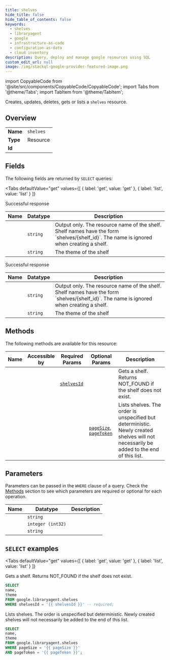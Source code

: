 ```yaml
--- 
title: shelves
hide_title: false
hide_table_of_contents: false
keywords:
  - shelves
  - libraryagent
  - google
  - infrastructure-as-code
  - configuration-as-data
  - cloud inventory
description: Query, deploy and manage google resources using SQL
custom_edit_url: null
image: /img/stackql-google-provider-featured-image.png
---
```


import CopyableCode from '@site/src/components/CopyableCode/CopyableCode';
import Tabs from '@theme/Tabs';
import TabItem from '@theme/TabItem';

Creates, updates, deletes, gets or lists a <code>shelves</code> resource.

## Overview
<table><tbody>
<tr><td><b>Name</b></td><td><code>shelves</code></td></tr>
<tr><td><b>Type</b></td><td>Resource</td></tr>
<tr><td><b>Id</b></td><td><CopyableCode code="google.libraryagent.shelves" /></td></tr>
</tbody></table>

## Fields

The following fields are returned by `SELECT` queries:

<Tabs
    defaultValue="get"
    values={[
        { label: 'get', value: 'get' },
        { label: 'list', value: 'list' }
    ]}
>
<TabItem value="get">

Successful response

<table>
<thead>
    <tr>
    <th>Name</th>
    <th>Datatype</th>
    <th>Description</th>
    </tr>
</thead>
<tbody>
<tr>
    <td><CopyableCode code="name" /></td>
    <td><code>string</code></td>
    <td>Output only. The resource name of the shelf. Shelf names have the form `shelves/&#123;shelf_id&#125;`. The name is ignored when creating a shelf.</td>
</tr>
<tr>
    <td><CopyableCode code="theme" /></td>
    <td><code>string</code></td>
    <td>The theme of the shelf</td>
</tr>
</tbody>
</table>
</TabItem>
<TabItem value="list">

Successful response

<table>
<thead>
    <tr>
    <th>Name</th>
    <th>Datatype</th>
    <th>Description</th>
    </tr>
</thead>
<tbody>
<tr>
    <td><CopyableCode code="name" /></td>
    <td><code>string</code></td>
    <td>Output only. The resource name of the shelf. Shelf names have the form `shelves/&#123;shelf_id&#125;`. The name is ignored when creating a shelf.</td>
</tr>
<tr>
    <td><CopyableCode code="theme" /></td>
    <td><code>string</code></td>
    <td>The theme of the shelf</td>
</tr>
</tbody>
</table>
</TabItem>
</Tabs>

## Methods

The following methods are available for this resource:

<table>
<thead>
    <tr>
    <th>Name</th>
    <th>Accessible by</th>
    <th>Required Params</th>
    <th>Optional Params</th>
    <th>Description</th>
    </tr>
</thead>
<tbody>
<tr>
    <td><a href="#get"><CopyableCode code="get" /></a></td>
    <td><CopyableCode code="select" /></td>
    <td><a href="#parameter-shelvesId"><code>shelvesId</code></a></td>
    <td></td>
    <td>Gets a shelf. Returns NOT_FOUND if the shelf does not exist.</td>
</tr>
<tr>
    <td><a href="#list"><CopyableCode code="list" /></a></td>
    <td><CopyableCode code="select" /></td>
    <td></td>
    <td><a href="#parameter-pageSize"><code>pageSize</code></a>, <a href="#parameter-pageToken"><code>pageToken</code></a></td>
    <td>Lists shelves. The order is unspecified but deterministic. Newly created shelves will not necessarily be added to the end of this list.</td>
</tr>
</tbody>
</table>

## Parameters

Parameters can be passed in the `WHERE` clause of a query. Check the [Methods](#methods) section to see which parameters are required or optional for each operation.

<table>
<thead>
    <tr>
    <th>Name</th>
    <th>Datatype</th>
    <th>Description</th>
    </tr>
</thead>
<tbody>
<tr id="parameter-shelvesId">
    <td><CopyableCode code="shelvesId" /></td>
    <td><code>string</code></td>
    <td></td>
</tr>
<tr id="parameter-pageSize">
    <td><CopyableCode code="pageSize" /></td>
    <td><code>integer (int32)</code></td>
    <td></td>
</tr>
<tr id="parameter-pageToken">
    <td><CopyableCode code="pageToken" /></td>
    <td><code>string</code></td>
    <td></td>
</tr>
</tbody>
</table>

## `SELECT` examples

<Tabs
    defaultValue="get"
    values={[
        { label: 'get', value: 'get' },
        { label: 'list', value: 'list' }
    ]}
>
<TabItem value="get">

Gets a shelf. Returns NOT_FOUND if the shelf does not exist.

```sql
SELECT
name,
theme
FROM google.libraryagent.shelves
WHERE shelvesId = '{{ shelvesId }}' -- required;
```
</TabItem>
<TabItem value="list">

Lists shelves. The order is unspecified but deterministic. Newly created shelves will not necessarily be added to the end of this list.

```sql
SELECT
name,
theme
FROM google.libraryagent.shelves
WHERE pageSize = '{{ pageSize }}'
AND pageToken = '{{ pageToken }}';
```
</TabItem>
</Tabs>
